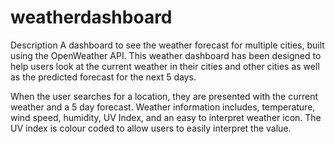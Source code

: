 # weatherdashboard
Description A dashboard to see the weather forecast for multiple cities, built using the OpenWeather API. This weather dashboard has been designed to help users look at the current weather in their cities and other cities as well as the predicted forecast for the next 5 days.

When the user searches for a location, they are presented with the current weather and a 5 day forecast. Weather information includes, temperature, wind speed, humidity, UV Index, and an easy to interpret weather icon. The UV index is colour coded to allow users to easily interpret the value.


